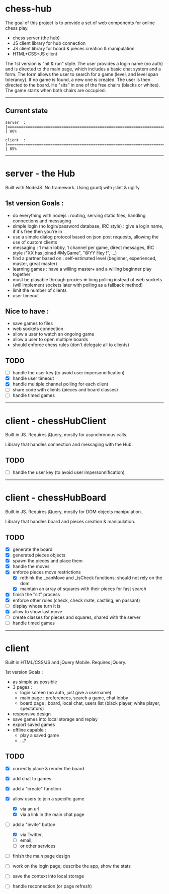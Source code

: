 chess-hub
=========

The goal of this project is to provide a set of web components for online chess play.
- chess server (the hub)
- JS client library for hub connection
- JS client library for board & pieces creation & manipulation
- HTML+CSS+JS client

The 1st version is "hit & run" style. The user provides a login name (no auth) and is directed to the main page, which includes a basic chat system and a form. The form allows the user to search for a game (level, and level span tolerancy). If no game is found, a new one is created. The user is then directed to the board. He "sits" in one of the free chairs (blacks or whites). The game starts when both chairs are occupied.

___
Current state
---------

    server  : |===============================================================================>                    | 80%

    client  : |====================================================================================>               | 85%



___
server - the Hub
=========

Built with NodeJS. No framework.
Using gruntj with jslint & uglify.

1st version Goals :
--------
- do everything with nodejs : routing, serving static files, handling connections and messaging
- simple login (no login/password database, IRC style) : give a login name, if it's free then you're in
- use a simple dialog protocol based on json post requests, allowing the use of custom clients
- messaging : 1 main lobby, 1 channel per game, direct messages, IRC style ("XX has joined #MyGame", "@YY Hey !", ...)
- find a partner based on : self-estimated level (beginner, experienced, master, great master)
- learning games : have a willing master+ and a willing beginner play together
- must be playable through proxies => long polling instead of web sockets (will implement sockets later with polling as a fallback method)
- limit the number of clients
- user timeout

Nice to have :
--------
- save games to files
- web sockets connection
- allow a user to watch an ongoing game
- allow a user to open multiple boards
- should enforce chess rules (don't delegate all to clients)


TODO
---------
- [ ] handle the user key (to avoid user impersonnification)
- [x] handle user timeout
- [x] handle multiple channel polling for each client
- [ ] share code with clients (pieces and board classes)
- [ ] handle timed games

___
client - chessHubClient
=========

Built in JS.
Requires jQuery, mostly for asynchronous calls.

Library that handles connection and messaging with the Hub.


TODO
---------
- [ ] handle the user key (to avoid user impersonnification)


___
client - chessHubBoard
=========

Built in JS.
Requires jQuery, mostly for DOM objects manipulation.

Library that handles board and pieces creation & manipulation.

TODO
---------
- [x] generate the board
- [x] generated pieces objects
- [x] spawn the pieces and place them
- [x] handle the moves
- [x] enforce pieces move restrictions
  - [x] rethink the _canMove and _isCheck functions; should not rely on the dom
  - [x] maintain an array of squares with their pieces for fast search
- [x] finish the "sit" process
- [x] enforce other rules (check, check mate, castling, en passant)
- [ ] display whose turn it is
- [x] allow to show last move
- [ ] create classes for pieces and squares, shared with the server
- [ ] handle timed games

___
client
=========

Built in HTML/CSS/JS and jQuery Mobile.
Requires jQuery.

1st version Goals :
- as simple as possible
- 3 pages :
  - login screen (no auth, just give a username)
  - main page : preferences, search a game, chat lobby
  - board page : board, local chat, users list (black player, white player, spectators)
- responsive design
- save games into local storage and replay
- export saved games
- offline capable :
  - play a saved game
  - ...?


TODO
---------
- [x] correctly place & render the board
- [x] add chat to games
- [x] add a "create" function
- [x] allow users to join a specific game
   - [x] via an url
   - [x] via a link in the main chat page
- [ ] add a "invite" button
   - [x] via Twitter, 
   - [ ] email, 
   - [ ] or other services
- [ ] finish the main page design
- [ ] work on the login page; describe the app, show the stats
- [ ] save the context into local storage
- [ ] handle reconnection (or page refresh)


